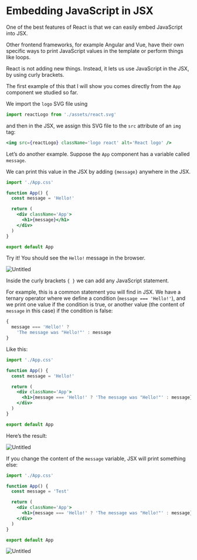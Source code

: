 # Embedding JavaScript in JSX

One of the best features of React is that we can easily embed JavaScript into JSX.

Other frontend frameworks, for example Angular and Vue, have their own specific ways to print JavaScript values in the template or perform things like loops.

React is not adding new things. Instead, it lets us use JavaScript in the JSX, by using curly brackets.

The first example of this that I will show you comes directly from the `App` component we studied so far.

We import the `logo` SVG file using

```jsx
import reactLogo from './assets/react.svg'
```

and then in the JSX, we assign this SVG file to the `src` attribute of an `img` tag:

```jsx
<img src={reactLogo} className='logo react' alt='React logo' />
```

Let’s do another example. Suppose the `App` component has a variable called `message`.

We can print this value in the JSX by adding `{message}` anywhere in the JSX.

```jsx
import './App.css'

function App() {
  const message = 'Hello!'

  return (
    <div className='App'>
      <h1>{message}</h1>
    </div>
  )
}

export default App
```

Try it! You should see the `Hello!` message in the browser.

![Untitled](https://thevalleyofcode.com/images/lessons/react/embedding-javascript-in-jsx/Untitled.png)

Inside the curly brackets `{ }` we can add any JavaScript statement.

For example, this is a common statement you will find in JSX. We have a ternary operator where we define a condition (`message === 'Hello!'`), and we print one value if the condition is true, or another value (the content of `message` in this case) if the condition is false:

```jsx
{
  message === 'Hello!' ? 
    'The message was "Hello!"' : message
}
```

Like this:

```jsx
import './App.css'

function App() {
  const message = 'Hello!'

  return (
    <div className='App'>
      <h1>{message === 'Hello!' ? 'The message was "Hello!"' : message}</h1>
    </div>
  )
}

export default App
```

Here’s the result:

![Untitled](https://thevalleyofcode.com/images/lessons/react/embedding-javascript-in-jsx/Untitled%201.png)

If you change the content of the `message` variable, JSX will print something else:

```jsx
import './App.css'

function App() {
  const message = 'Test'

  return (
    <div className='App'>
      <h1>{message === 'Hello!' ? 'The message was "Hello!"' : message}</h1>
    </div>
  )
}

export default App
```

![Untitled](https://thevalleyofcode.com/images/lessons/react/embedding-javascript-in-jsx/Untitled%202.png)

